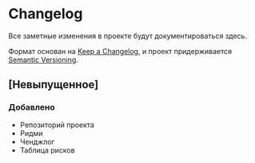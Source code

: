 # Changelog

Все заметные изменения в проекте будут документироваться здесь.

Формат основан на [Keep a Changelog](https://keepachangelog.com/),
и проект придерживается [Semantic Versioning](https://semver.org/).

## [Невыпущенное]
### Добавлено
- Репозиторий проекта
- Ридми
- Ченджлог
- Таблица рисков